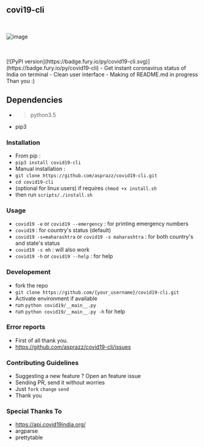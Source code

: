 ## covi19-cli
<br/>

![image](https://github.com/asprazz/covid19-cli/blob/master/screenshots/screenshot1.png)

<br/>
<br/>
[![PyPI version](https://badge.fury.io/py/covid19-cli.svg)](https://badge.fury.io/py/covid19-cli)
- Get instant coronavirus status of India on terminal
- Clean user interface
- Making of README.md in progress Than you :)

## Dependencies
- >python3.5
- pip3

### Installation
- From pip :
- `pip3 install covid19-cli`
- Manual installation :
- `git clone https://github.com/asprazz/covid19-cli.git`
- `cd covid19-cli`
- (optional for linux users) if requires `chmod +x install.sh`
- then run `scripts/./install.sh`


### Usage
- `covid19 -e` or `covid19 --emergency` : for printing emergency numbers
- `covid19` : for country's status (default)
- `covid19 -s=maharashtra` or `covid19 -s maharashtra` : for both country's and state's status
- `covid19 -s mh` : will also work
- `covid19 -h` or `covid19 --help` : for help


### Developement
- fork the repo
- `git clone https://github.com/{your_username}/covid19-cli.git`
- Activate environment if available
- run `python covid19/__main__.py`
- run `python covid19/__main__.py -h` for help




### Error reports
- First of all thank you.
- https://github.com/asprazz/covid19-cli/issues

### Contributing Guidelines
- Suggesting a new feature ? Open an feature issue
- Sending PR, send it without worries
- Just `fork` `change` `send`
- Thank you

### Special Thanks To
- https://api.covid19india.org/
- argparse
- prettytable
